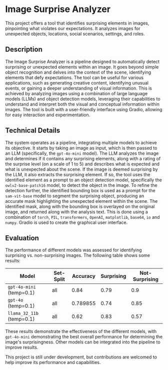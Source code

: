 # Image Surprise Analyzer

This project offers a tool that identifies surprising elements in images, pinpointing what violates our expectations. It analyzes images for unexpected objects, locations, social scenarios, settings, and roles.

## Description

The Image Surprise Analyzer is a pipeline designed to automatically detect surprising or unexpected elements within an image. It goes beyond simple object recognition and delves into the context of the scene, identifying elements that defy expectations. The tool can be useful for various applications, such as generating creative content, identifying unusual events, or gaining a deeper understanding of visual information. This is achieved by analyzing images using a combination of large language models (LLMs) and object detection models, leveraging their capabilities to understand and interpret both the visual and conceptual information within images. The tool is built with a user-friendly interface using Gradio, allowing for easy interaction and experimentation.

## Technical Details

The system operates as a pipeline, integrating multiple models to achieve its objective. It starts by taking an image as input, which is then passed to an LLM (specifically, the `gpt-4o-mini` model). The LLM analyzes the image and determines if it contains any surprising elements, along with a rating of the surprise level (on a scale of 1 to 5) and describes what is expected and what is unexpected about the scene. If the image is deemed surprising by the LLM, it also extracts the surprising element. If so, the tool uses the identified element as a prompt to an object detection model, specifically the `owlv2-base-patch16` model, to detect the object in the image. To refine the detection further, the identified bounding box is used as a prompt for the `sam-vit-base` model to segment the surprising object, producing an accurate mask highlighting the unexpected element within the scene. The identified mask, along with the bounding box is overlayed on the original image, and returned along with the analysis text. This is done using a combination of `torch`, `PIL`, `transformers`, `OpenAI`, `matplotlib`, `base64`, `io` and `numpy`. Gradio is used to create the graphical user interface.

## Evaluation

The performance of different models was assessed for identifying surprising vs. non-surprising images. The following table shows some results:

| Model                                                 | Set-Split | Accuracy | Surprising | Not-Surprising |
|-------------------------------------------------------|----------|----------|------------|----------------|
| `gpt-4o-mini` (temp=0.1)                              | all      | 0.84     | 0.79       | 0.9            |
| `gpt-4o` (temp=0.1)                                     | all      | 0.789855 | 0.74       | 0.85           |
| `llama_32_11b` (temp=0.1)                             | all      | 0.62     | 0.83       | 0.57           |

These results demonstrate the effectiveness of the different models, with `gpt-4o-mini` demonstrating the best overall performance for determining the image's surprisingness. Other models can be integrated into the pipeline to improve results.

This project is still under development, but contributions are welcomed to help improve its performance and capabilities.
